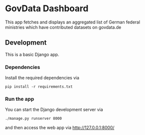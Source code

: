 # GovData Dashboard

This app fetches and displays an aggregated list of German federal ministries
which have contributed datasets on govdata.de

## Development

This is a basic Django app.

### Dependencies

Install the required dependencies via

`pip install -r requirements.txt`

### Run the app

You can start the Django development server via

`./manage.py runserver 8000`

and then access the web app via http://127.0.0.1:8000/
